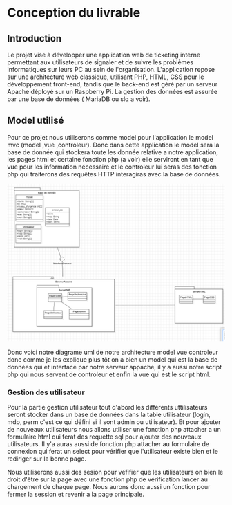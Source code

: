 # Conception du livrable

## Introduction

Le projet vise à développer une application web de ticketing interne permettant aux utilisateurs de signaler et de 
suivre les problèmes informatiques sur leurs PC au sein de l'organisation. L'application repose sur une architecture web
classique, utilisant PHP, HTML, CSS pour le développement front-end, tandis que le back-end est géré par 
un serveur Apache déployé sur un Raspberry Pi. La gestion des données est assurée par une base de données ( MariaDB ou slq  a voir).

## Model utilisé

Pour ce projet nous utiliserons comme model pour l'application le model mvc (model ,vue ,controleur). Donc dans cette application 
le model sera la base de donnée qui stockera toute les donnée relative a notre application, les pages html et certaine fonction php (a voir)
elle serviront en tant que vue pour les information nécessaire et le controleur lui seras des fonction php qui traiterons 
des requêtes HTTP interagiras avec la base de données. 


<img src="uml.PNG">

Donc voici notre diagrame uml de notre architecture model vue controleur donc comme je les explique plus tôt on a bien 
un model qui est la base de données qui et interfacé par notre serveur appache, il y a aussi notre script php qui nous 
servent de controleur et enfin la vue qui est le script html. 

### Gestion des utilisateur 

Pour la partie gestion utilisateur tout d'abord les différents uttilisateurs seront stocker dans un base de données 
dans la table utilisateur (login, mdp, perm c'est ce qui défini si il sont admin ou utilisateur). Et pour ajouter de 
nouveaux utilisateurs nous allons utiliser une fonction php attacher a un formulaire html qui ferat des requette sql 
pour ajouter des nouveaux utilisateurs. Il y'a auras aussi de fonction php attacher au formulaire de connexion qui 
ferat un select pour vérifier que l'utilisateur existe bien et le rediriger sur la bonne page. 

Nous utiliserons aussi des sesion pour véfifier que les utilisateurs on bien le droit d'être sur la page avec une 
fonction php de vérification lancer au chargement de chaque page. Nous aurons donc aussi un fonction pour 
fermer la session et revenir a la page principale.